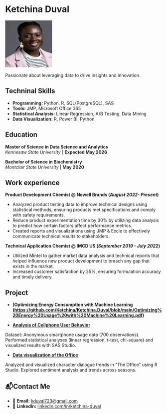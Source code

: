 # Ketchina Duval
<img src="Picture/8AC1FFEC-97F3-4328-9C34-CFE1C98E366D_1_201_a.jpeg" alt="Headshot" width="150" height="150">

Passionate about leveraging data to drive insights and innovation.

## Techninal Skills

- **Programming:** Python, R, SQL(PostgreSQL), SAS  
- **Tools:** JMP, Microsoft Office 365 
- **Statistical Analysis:** Linear Regression, A/B Testing, Data Mining
- **Data Visualization:** R, Power BI, Python

## Education

**Master of Science in Data Science and Analytics**  
*Kennesaw State University* | **Expected May 2026**  

**Bachelor of Science in Biochemistry**  
*Montclair State University* | **May 2020**  

## Work experience

**Product Development Chemist @ Newell Brands (_August 2022- Present_)**
-	Analyzed product testing data to improve technical designs using statistical methods, ensuring products met specifications and comply with safety requirements.
- Reduce product experimentation time by 30% by utilizing data analysis to predict how certain factors affect performance metrics.
-	Created reports and visualizations using JMP & Excle to effectively communicate technical results to stakeholders.


**Technical Application Chemist @ IMCD US (_September 2019 - July 2022_)**
- Utilized Mintel to gather market data analysis and technical reports that helped influence new product development to breach any gap that exists in the market.
-	Increased customer satisfaction by 25%, ensuring formulation accuracy and timely delivery.


## Project

- **[Optimizing Energy Consumption with Machine Learning (https://github.com/Ketchina/Ketchina.Duval/blob/main/Optimizing%20Energy%20Usage%20with%20Machine%20Learning.pdf)** 

- **[Analysis of Cellphone User Behavior](https://github.com/Ketchina/portfolio/blob/main/Project/User%20behavior%20analysis%20.pdf)**  

Dataset: Anonymous smartphone usage data (700 observations). Performed statistical analyses (linear regression, t-test, chi-square) and visualized results with SAS Studio.

- **[Data visualization of the Office](https://github.com/Ketchina/portfolio/blob/main/Project/The%20office%20visualization.pdf)**  

Analyzed and visualized character dialogue trends in "The Office" using R Studio. Explored sentiment analysis and trends across seasons.


## 📬**Contact Me**

- 📧 **Email:** [kduval723@gmail.com](mailto:duvalk27@gmail.com)  
- 💼 **LinkedIn:** [linkedin.com/in/ketchina-duval](https://www.linkedin.com/in/ketchina-duval)  



  


